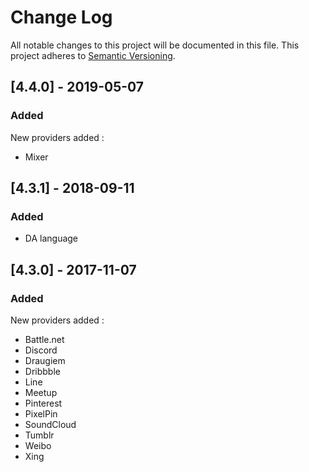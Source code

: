 # Change Log

All notable changes to this project will be documented in this file. This project adheres to [Semantic Versioning](http://semver.org/).


## [4.4.0] - 2019-05-07
### Added
New providers added : 
- Mixer

## [4.3.1] - 2018-09-11
### Added
- DA language

## [4.3.0] - 2017-11-07
### Added
New providers added : 
- Battle.net
- Discord
- Draugiem
- Dribbble
- Line
- Meetup
- Pinterest
- PixelPin
- SoundCloud
- Tumblr
- Weibo
- Xing
